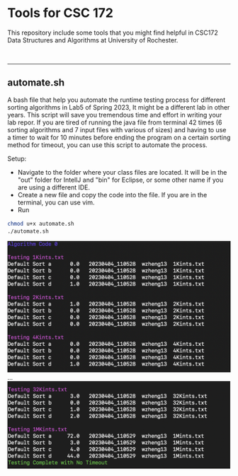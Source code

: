 # Tools for CSC 172

This repository include some tools that you might find helpful in CSC172 Data Structures and Algorithms at University of Rochester.

</br>

---

## automate.sh

A bash file that help you automate the runtime testing process for different sorting algorithms in Lab5 of Spring 2023, It might be a different lab in other years. This script will save you tremendous time and effort in writing your lab repor. If you are tired of running the java file from terminal 42 times (6 sorting algorithms and 7 input files with various of sizes) and having to use a timer to wait for 10 minutes before ending the program on a certain sorting method for timeout, you can use this script to automate the process.

Setup:

- Navigate to the folder where your class files are located. It will be in the "out" folder for IntellJ and "bin" for Eclipse, or some other name if you are using a different IDE.
- Create a new file and copy the code into the file. If you are in the terminal, you can use vim.
- Run

```Bash
chmod u+x automate.sh
./automate.sh
```

![example1](./image/automate1.png)
...
![example2](./image/automate2.png)
